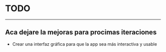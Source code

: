# TODO
<hr>

## Aca dejare la mejoras para procimas iteraciones

* Crear una interfaz gráfica para que la app sea más interactiva y usable